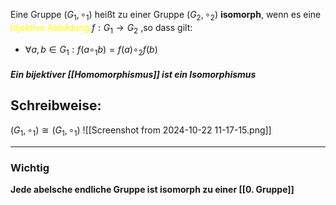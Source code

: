 
Eine Gruppe $(G_{1}, \circ_{1})$ heißt  zu einer Gruppe $(G_{2}, \circ_{2})$ **isomorph**, wenn es eine <span style="color:#ffff00">bijektive Abbildung </span>$f: G_{1}\to G_{2}$ ,so dass gilt:
- $\forall a,b \in G_{1}: f(a\circ_{1}b)=f(a) \circ_{2} f(b)$

##### Ein bijektiver [[Homomorphismus]] ist ein Isomorphismus

## Schreibweise:
$(G_{1}, \circ_{1}) \cong (G_{1}, \circ_{1})$  ![[Screenshot from 2024-10-22 11-17-15.png]]

---

### Wichtig 
**Jede abelsche endliche Gruppe ist isomorph zu einer [[0. Gruppe]]**